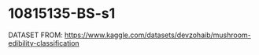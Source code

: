 # 10815135-BS-s1
DATASET FROM: https://www.kaggle.com/datasets/devzohaib/mushroom-edibility-classification
